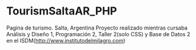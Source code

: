 # TourismSaltaAR_PHP
Pagina de turismo. Salta, Argentina 
Proyecto realizado mientras cursaba Análisis y Diseño 1, Programación 2, Taller 2(solo CSS) y Base de Datos 2 en el ISDM(http://www.institutodelmilagro.com)
